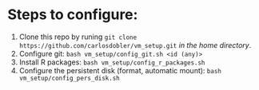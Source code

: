 # Steps to configure:

1. Clone this repo by runing `git clone https://github.com/carlosdobler/vm_setup.git` *in the home directory*.
2. Configure git: `bash vm_setup/config_git.sh <id (any)>`
3. Install R packages: `bash vm_setup/config_r_packages.sh`
4. Configure the persistent disk (format, automatic mount): `bash vm_setup/config_pers_disk.sh`

